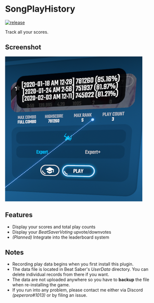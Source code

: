 ﻿# SongPlayHistory

[![release](https://img.shields.io/github/release/swift-kim/SongPlayHistory.svg)](https://github.com/swift-kim/SongPlayHistory/releases)

Track all your scores.

## Screenshot

![Screenshot](Screenshot.png)

## Features

- Display your scores and total play counts
- Display your _BeatSaverVoting_ upvote/downvotes
- _(Planned)_ Integrate into the leaderboard system 

## Notes

- Recording play data begins when you first install this plugin.
- The data file is located in Beat Saber's _UserData_ directory. You can delete individual records from there if you want.
- The data are not uploaded anywhere so you have to **backup** the file when re-installing the game.
- If you run into any problem, please contact me either via Discord _(peperoro#1013)_ or by filing an issue.
